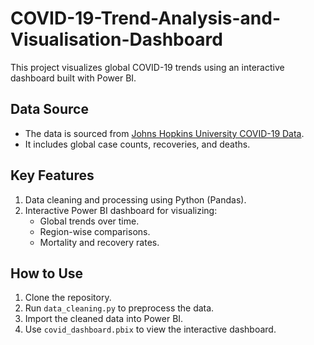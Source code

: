 # COVID-19-Trend-Analysis-and-Visualisation-Dashboard
This project visualizes global COVID-19 trends using an interactive dashboard built with Power BI.

## Data Source
- The data is sourced from [Johns Hopkins University COVID-19 Data](URL).
- It includes global case counts, recoveries, and deaths.

## Key Features
1. Data cleaning and processing using Python (Pandas).
2. Interactive Power BI dashboard for visualizing:
   - Global trends over time.
   - Region-wise comparisons.
   - Mortality and recovery rates.

## How to Use
1. Clone the repository.
2. Run `data_cleaning.py` to preprocess the data.
3. Import the cleaned data into Power BI.
4. Use `covid_dashboard.pbix` to view the interactive dashboard.
